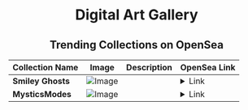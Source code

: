 <div align="center">

# Digital Art Gallery

## Trending Collections on OpenSea

| Collection Name                       | Image                                                                                     | Description                       | OpenSea Link                                                                                          |
|---------------------------------------|-------------------------------------------------------------------------------------------|-----------------------------------|--------------------------------------------------------------------------------------------------------|
| **Smiley Ghosts** | ![Image](https://i.seadn.io/s/raw/files/88f75cca5ba82b442f2214211f61341e.jpg?w=500&auto=format?w=200&auto=format) |  | <details><summary>Link</summary>[Smiley Ghosts](https://opensea.io/collection/smiley-ghosts-1)</details> |
| **MysticsModes** | ![Image](https://i.seadn.io/s/raw/files/ec66d619f89055971c33b4a465a686a1.png?w=500&auto=format?w=200&auto=format) |  | <details><summary>Link</summary>[MysticsModes](https://opensea.io/collection/mysticsmodes)</details> |

</div>